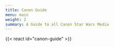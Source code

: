 ```yaml
---
title: Canon Guide
menu: main
weight: 2
summary: A Guide to all Canon Star Wars Media
---
```


{{< react id="canon-guide" >}}
